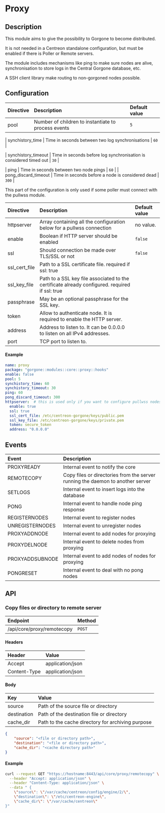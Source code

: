 # Proxy

## Description

This module aims to give the possibility to Gorgone to become distributed.

It is not needed in a Centreon standalone configuration, but must be enabled if there is Poller or Remote servers.

The module includes mechanisms like ping to make sure nodes are alive, synchronisation to store logs in the Central Gorgone database, etc.

A SSH client library make routing to non-gorgoned nodes possible.

## Configuration

| Directive | Description                                         | Default value |
|:----------|:----------------------------------------------------|:--------------|
| pool      | Number of children to instantiate to process events | `5`           |

| synchistory_time     | Time in seconds between two log synchronisations                    | `60`          |

| synchistory_timeout  | Time in seconds before log synchronisation is considered timed out | `30`          |

| ping                 | Time in seconds between two node pings                              | `60`          |
| pong_discard_timeout | Time in seconds before a node is considered dead                    | `300`         |

This part of the configuration is only used if some poller must connect with the pullwss module.



| Directive     | Description                                                                                    | Default value |
|:--------------|:-----------------------------------------------------------------------------------------------|:--------------|
| httpserver    | Array containing all the configuration below for a pullwss connection                          | no value.     |
| enable        | Boolean if HTTP server should be enabled                                                       | `false`       |
| ssl           | Should connection be made over TLS/SSL or not                                                  | `false`       |
| ssl_cert_file | Path to a SSL certificate file. required if ssl: true                                          |               |
| ssl_key_file  | Path to a SSL key file associated to the certificate already configured. required if ssl: true |               |
| passphrase    | May be an optional passphrase for the SSL key.                                                 |               |
| token         | Allow to authenticate node. It is required to enable the HTTP server.                          |               |
| address       | Address to listen to. It can be 0.0.0.0 to listen on all IPv4 addresses.                       |               |
| port          | TCP port to listen to.                                                                         |               |


#### Example

```yaml
name: proxy
package: "gorgone::modules::core::proxy::hooks"
enable: false
pool: 5
synchistory_time: 60
synchistory_timeout: 30
ping: 60
pong_discard_timeout: 300
httpserver:  # this is used only if you want to configure pullwss nodes. to make it work you have to add the register module and configure a configuration file for it.
  enable: true
  ssl: true
  ssl_cert_file: /etc/centreon-gorgone/keys/public.pem
  ssl_key_file: /etc/centreon-gorgone/keys/private.pem
  token: secure_token
  address: "0.0.0.0"
```

## Events

| Event           | Description                                                                    |
|:----------------|:-------------------------------------------------------------------------------|
| PROXYREADY      | Internal event to notify the core                                              |
| REMOTECOPY      | Copy files or directories from the server running the daemon to another server |
| SETLOGS         | Internal event to insert logs into the database                                |
| PONG            | Internal event to handle node ping response                                    |
| REGISTERNODES   | Internal event to register nodes                                               |
| UNREGISTERNODES | Internal event to unregister nodes                                             |
| PROXYADDNODE    | Internal event to add nodes for proxying                                       |
| PROXYDELNODE    | Internal event to delete nodes from proxying                                   |
| PROXYADDSUBNODE | Internal event to add nodes of nodes for proxying                              |
| PONGRESET       | Internal event to deal with no pong nodes                                      |

## API

### Copy files or directory to remote server

| Endpoint                   | Method |
|:---------------------------|:-------|
| /api/core/proxy/remotecopy | `POST` |

#### Headers

| Header       | Value            |
|:-------------|:-----------------|
| Accept       | application/json |
| Content-Type | application/json |

#### Body

| Key         | Value                                             |
|:------------|:--------------------------------------------------|
| source      | Path of the source file or directory              |
| destination | Path of the destination file or directory         |
| cache_dir   | Path to the cache directory for archiving purpose |

```json
{
    "source": "<file or directory path>",
    "destination": "<file or directory path>",
    "cache_dir": "<cache directory path>"
}
```

#### Example

```bash
curl --request GET "https://hostname:8443/api/core/proxy/remotecopy" \
  --header "Accept: application/json" \
  --header "Content-Type: application/json" \
  --data " {
    \"source\": \"/var/cache/centreon/config/engine/2/\",
    \"destination\": \"/etc/centreon-engine\",
    \"cache_dir\": \"/var/cache/centreon\"
}"
```
